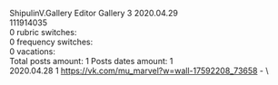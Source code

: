 ShipulinV.Gallery	Editor Gallery 3 2020.04.29\
111914035\
0 rubric switches:\
0 frequency switches:\
0 vacations:\
Total posts amount: 1	Posts dates amount: 1\
2020.04.28 1 https://vk.com/mu_marvel?w=wall-17592208_73658 - \
